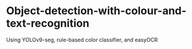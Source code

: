 # Object-detection-with-colour-and-text-recognition
Using YOLOv9-seg, rule-based color classifier, and easyOCR
